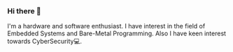 ### Hi there 👋
I'm a hardware and software enthusiast. I have interest in the field of Embedded Systems and Bare-Metal Programming. Also I have keen interest towards CyberSecurity💻.
<!--
**roshan-nahsor/roshan-nahsor** is a ✨ _special_ ✨ repository because its `README.md` (this file) appears on your GitHub profile.

Here are some ideas to get you started:

- 🔭 I’m currently working on ...
- 🌱 I’m currently learning ...
- 👯 I’m looking to collaborate on ...
- 🤔 I’m looking for help with ...
- 💬 Ask me about ...
- 📫 How to reach me: ...
- 😄 Pronouns: ...
- ⚡ Fun fact: ...
-->
